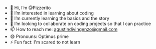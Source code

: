 - 👋 Hi, I’m @Pizzerito
- 👀 I’m interested in learning about coding
- 🌱 I’m currently learning the basics and the story
- 💞️ I’m looking to collaborate on coding projects so that I can practice
- 📫 How to reach me: agustindivingenzo@gmail.com
- 😄 Pronouns: Optimus prime
- ⚡ Fun fact: I'm scared to not learn

<!---
Pizzerito/Pizzerito is a ✨ special ✨ repository because its `README.md` (this file) appears on your GitHub profile.
You can click the Preview link to take a look at your changes.
--->
